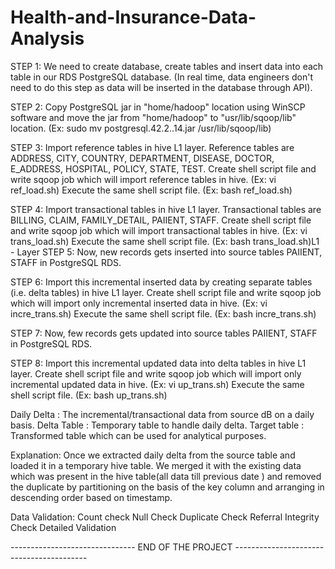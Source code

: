 # Health-and-Insurance-Data-Analysis

STEP 1: We need to create database, create tables and insert data into each table in our RDS PostgreSQL database. (In real time, data engineers don't need to do this step as data will be inserted in the database through API).

STEP 2: Copy PostgreSQL jar in "home/hadoop" location using WinSCP software and move the jar from "home/hadoop" to "usr/lib/sqoop/lib" location. (Ex: sudo mv postgresql.42.2..14.jar /usr/lib/sqoop/lib)

STEP 3: Import reference tables in hive L1 layer. Reference tables are ADDRESS, CITY, COUNTRY, DEPARTMENT, DISEASE, DOCTOR, E_ADDRESS, HOSPITAL, POLICY, STATE, TEST. Create shell script file and write sqoop job which will import reference tables in hive. (Ex: vi ref_load.sh) Execute the same shell script file. (Ex: bash ref_load.sh)

STEP 4: Import transactional tables in hive L1 layer. Transactional tables are BILLING, CLAIM, FAMILY_DETAIL, PAIIENT, STAFF. Create shell script file and write sqoop job which will import transactional tables in hive. (Ex: vi trans_load.sh) Execute the same shell script file. (Ex: bash trans_load.sh)L1 - Layer STEP 5: Now, new records gets inserted into source tables PAIIENT, STAFF in PostgreSQL RDS.

STEP 6: Import this incremental inserted data by creating separate tables (i.e. delta tables) in hive L1 layer. Create shell script file and write sqoop job which will import only incremental inserted data in hive. (Ex: vi incre_trans.sh) Execute the same shell script file. (Ex: bash incre_trans.sh)

STEP 7: Now, few records gets updated into source tables PAIIENT, STAFF in PostgreSQL RDS.

STEP 8: Import this incremental updated data into delta tables in hive L1 layer. Create shell script file and write sqoop job which will import only incremental updated data in hive. (Ex: vi up_trans.sh) Execute the same shell script file. (Ex: bash up_trans.sh)

Daily Delta : The incremental/transactional data from source dB on a daily basis. Delta Table : Temporary table to handle daily delta. Target table : Transformed table which can be used for analytical purposes.

Explanation: Once we extracted daily delta from the source table and loaded it in a temporary hive table. We merged it with the existing data which was present in the hive table(all data till previous date ) and removed the duplicate by partitioning on the basis of the key column and arranging in descending order based on timestamp.

Data Validation: Count check Null Check Duplicate Check Referral Integrity Check Detailed Validation

-------------------------------   END OF THE PROJECT   -----------------------------------------

